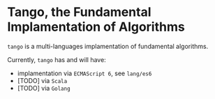 Tango, the Fundamental Implamentation of Algorithms
=================



`tango` is a multi-languages implamentation of fundamental algorithms.

Currently, `tango` has and will have:

* implamentation via `ECMAScript 6`, see `lang/es6`
* [TODO] via `Scala`
* [TODO] via `Golang`
